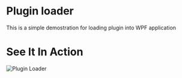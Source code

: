 # Plugin loader
This is a simple demostration for loading plugin into WPF application 

# See It In Action
![Plugin Loader](/Documentation/PluginsLoader.gif)
